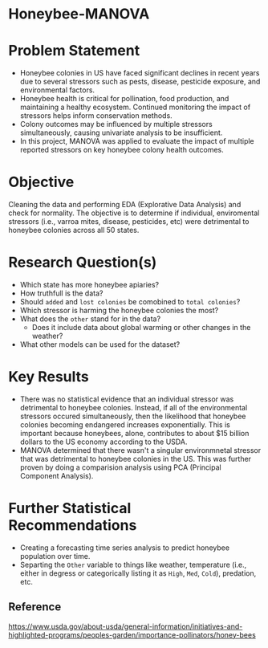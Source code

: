 # Honeybee-MANOVA



# Problem Statement
* Honeybee colonies in US have faced significant declines in recent years due to several stressors such as pests, disease, pesticide exposure, and environmental factors.
* Honeybee health is critical for pollination, food production, and maintaining a healthy ecosystem. Continued monitoring the impact of stressors helps inform conservation methods.
* Colony outcomes may be influenced by multiple stressors simultaneously, causing univariate analysis to be insufficient.
* In this project, MANOVA was applied to evaluate the impact of multiple reported stressors on key honeybee colony health outcomes.

# Objective
Cleaning the data and performing EDA (Explorative Data Analysis) and check for normality. The objective is to determine if individual, enviromental stressors (i.e., varroa mites, disease, pesticides, etc) were detrimental to honeybee colonies across all 50 states.

# Research Question(s)
* Which state has more honeybee apiaries?
* How truthfull is the data?
* Should `added` and `lost colonies` be comobined to `total colonies`?
* Which stressor is harming the honeybee colonies the most?
* What does the `other` stand for in the data?
   * Does it include data about global warming or other changes in the weather?
* What other models can be used for the dataset?

# Key Results
* There was no statistical evidence that an individual stressor was detrimental to honeybee colonies. Instead, if all of the environmental stressors occured simultaneously, then the likelihood that honeybee colonies becoming endangered increases exponentially.
  This is important because honeybees, alone, contributes to about $15 billion dollars to the US economy according to the USDA.
* MANOVA determined that there wasn't a singular environmnetal stressor that was detrimental to honeybee colonies in the US. This was further proven by doing a comparision analysis using PCA (Principal Component Analysis).

# Further Statistical Recommendations
* Creating a forecasting time series analysis to predict honeybee population over time.
* Separting the `Other` variable to things like weather, temperature (i.e., either in degress or categorically listing it as `High`, `Med`, `Cold`), predation, etc.


## Reference
https://www.usda.gov/about-usda/general-information/initiatives-and-highlighted-programs/peoples-garden/importance-pollinators/honey-bees
